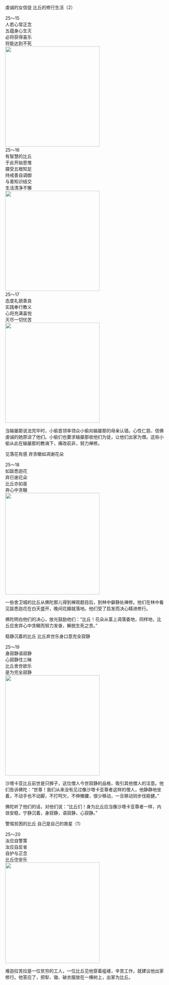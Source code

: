 虔诚的女信徒 比丘的修行生活（2）

<div class="e2">
<div>
25～15<br>
 人若心常正念<br>
 五蕴身心生灭<br>
 必将获得喜乐<br>
 将能达到不死
</div>
<img src="images/fjj-93-1.jpg" width="300" height="318"/>
</div>

<div class="e2">
<div>
25～16<br>
 有智慧的比丘<br>
 于此开始思惟<br>
 摄受五根知足<br>
 持戒善自调御<br>
 与善知识结交<br>
 生活清净不懈
</div>
<img src="images/fjj-93-2.jpg" width="300" height="318"/>
</div>

<div class="e2">
<div>
25～17<br>
 态度礼貌善良<br>
 实践奉行教义<br>
 心将充满喜悦<br>
 灭尽一切忧苦
</div>
<img src="images/fjj-93-3.jpg" width="300" height="318"/>
</div>

当输屡那说法完毕时，小偷首领率领众小偷向输屡那的母亲认错。心性仁慈、信佛虔诚的她原谅了他们。小偷们也要求输屡那收他们为徒，让他们出家为僧。这些小偷从此在输屡那的教诲下，痛改前非，努力禅修。

见落花有感 弃贪瞋如凋谢花朵

<div class="e2">
<div>
25～18<br>
 如跋悉迦花<br>
 弃已谢花朵<br>
 比丘亦如是<br>
 弃心中贪瞋
</div>
<img src="images/fjj-93-4.jpg" width="300" height="322"/>
</div>

一些舍卫城的比丘从佛陀那儿得到禅观题目后，到林中僻静处禅修。他们在林中看见跋悉迦花在白天盛开，晚间花瓣就落地。他们受了启发而决心精进修行。

佛陀明白他们的决心，放光鼓励他们：“比丘！花朵从茎上凋落委地，同样地，比丘应舍弃心中贪瞋而努力发奋，解脱生死之苦。”

稳静沉着的比丘 比丘弃世乐身口意完全寂静

<div class="e2">
<div>
25～19<br>
 身寂静语寂静<br>
 心寂静住三昧<br>
 比丘舍世欲乐<br>
 是为完全寂静
</div>
<img src="images/fjj-93-5.jpg" width="300" height="318"/>
</div>

沙塔卡亚比丘前世是只狮子，这位僧人今世寂静的品格，吸引其他僧人的注意。他们告诉佛陀：“世尊！我们从来没有见过像沙塔卡亚尊者这样的僧人，他静静地坐着，不动手也不动脚，不打呵欠，不伸懒腰，很少移动，一旦移动则步伐稳健。”

佛陀听了他们的话，对他们说：“比丘们！身为比丘应当像沙塔卡亚尊者一样，内敛安稳，宁静沉着，身寂静，语寂静，心寂静。”

警惕贫困的比丘 自己是自己的救星（1）

<div class="e2">
<div>
25～20<br>
 汝应自警策<br>
 汝应自反省<br>
 自护与正念<br>
 比丘住安乐
</div>
<img src="images/fjj-93-6.jpg" width="300" height="319"/>
</div>

难迦拉苦拉是一位贫穷的工人，一位比丘见他穿着褴褛，辛苦工作，就建议他出家修行。他答应了，把犁、锄、破衣服放在一棵树上，出家为比丘。
